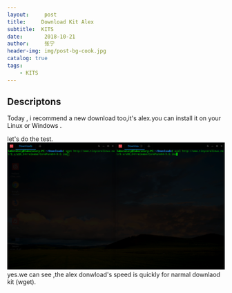 ```yaml
---
layout:     post
title:     Download Kit Alex
subtitle:  KITS
date:       2018-10-21
author:     张宁
header-img: img/post-bg-cook.jpg
catalog: true
tags:
    - KITS
---
```



## Descriptons
Today , i recommend a new download too,it's alex.you can install it on your Linux or Windows .

let's do the test.
<img src='img/alex.gif'>
yes.we can see ,the  alex donwload's speed is quickly for narmal downlaod kit (wget).
